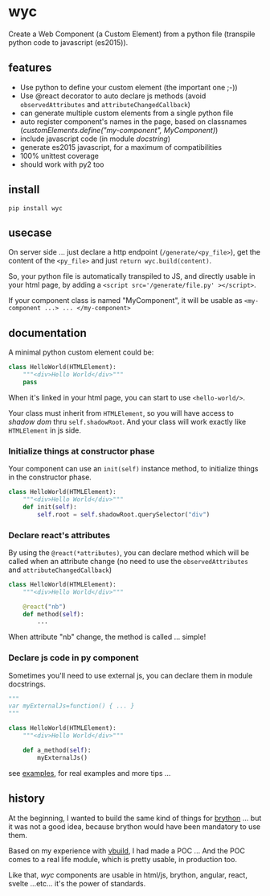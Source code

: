 # wyc
Create a Web Component (a Custom Element) from a python file (transpile python code to javascript (es2015)).

## features

 * Use python to define your custom element (the important one ;-))
 * Use @react decorator to auto declare js methods (avoid `observedAttributes` and `attributeChangedCallback`)
 * can generate multiple custom elements from a single python file
 * auto register component's names in the page, based on classnames (_customElements.define("my-component", MyComponent)_)
 * include javascript code (in module _docstring_)
 * generate es2015 javascript, for a maximum of compatibilities
 * 100% unittest coverage
 * should work with py2 too

## install

```pip install wyc```

## usecase

On server side ... just declare a http endpoint (`/generate/<py_file>`), get the content of the `<py_file>` and just `return wyc.build(content)`.

So, your python file is automatically transpiled to JS, and directly usable in your html page, by adding a `<script src='/generate/file.py' ></script>`.

If your component class is named "MyComponent", it will be usable as `<my-component ...> ... </my-component>`

## documentation

A minimal python custom element could be:

```python
class HelloWorld(HTMLElement):
    """<div>Hello World</div>"""
    pass
```

When it's linked in your html page, you can start to use `<hello-world/>`.

Your class must inherit from `HTMLElement`, so you will have access to *shadow dom* thru `self.shadowRoot`. And your class will work exactly like `HTMLElement` in js side.


### Initialize things at constructor phase
Your component can use an `init(self)` instance method, to initialize things in the constructor phase.

```python
class HelloWorld(HTMLElement):
    """<div>Hello World</div>"""
    def init(self):
        self.root = self.shadowRoot.querySelector("div")
```

### Declare react's attributes
By using the `@react(*attributes)`, you can declare method which will be called when an attribute change (no need to use the `observedAttributes` and `attributeChangedCallback`)

```python
class HelloWorld(HTMLElement):
    """<div>Hello World</div>"""

    @react("nb")
    def method(self):
        ...
```

When attribute "nb" change, the method is called ... simple!

### Declare js code in py component
Sometimes you'll need to use external js, you can declare them in module docstrings.

```python
"""
var myExternalJs=function() { ... }
"""

class HelloWorld(HTMLElement):
    """<div>Hello World</div>"""

    def a_method(self):
        myExternalJs()
```

see [examples](examples/), for real examples and more tips ...

## history
At the beginning, I wanted to build the same kind of things for [brython](https://brython.info/) ... but it was not a good idea, because brython would have been mandatory to use them.

Based on my experience with [vbuild](https://github.com/manatlan/vbuild), I had made a POC ... And the POC comes to a real life module, which is pretty usable, in production too.

Like that, *wyc* components are usable in html/js, brython, angular, react, svelte ...etc... it's the power of standards.



